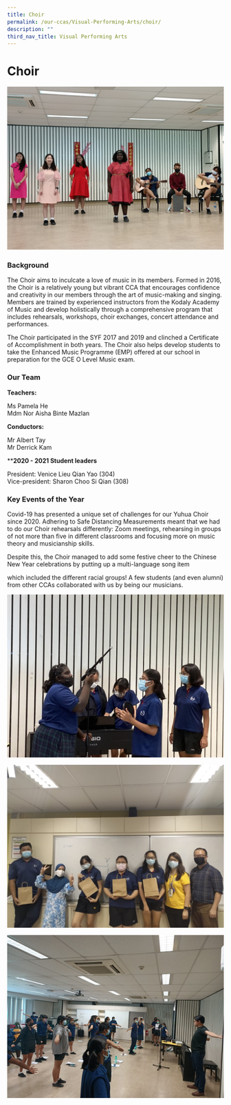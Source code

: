 ```yaml
---
title: Choir
permalink: /our-ccas/Visual-Performing-Arts/choir/
description: ""
third_nav_title: Visual Performing Arts
---
```

# **Choir**

![](/images/c1.jpg)

### Background
The Choir aims to inculcate a love of music in its members. Formed in 2016, the Choir is a relatively young but vibrant CCA that encourages confidence and creativity in our members through the art of music-making and singing. Members are trained by experienced instructors from the Kodaly Academy of Music and develop holistically through a comprehensive program that includes rehearsals, workshops, choir exchanges, concert attendance and performances. 

The Choir participated in the SYF 2017 and 2019 and clinched a Certificate of Accomplishment in both years. The Choir also helps develop students to take the Enhanced Music Programme (EMP) offered at our school in preparation for the GCE O Level Music exam.


### Our Team

**Teachers:**

Ms Pamela He   
Mdm Nor Aisha Binte Mazlan

**Conductors:**

Mr Albert Tay   
Mr Derrick Kam

****2020 - 2021 Student leaders**

President: Venice Lieu Qian Yao (304)   
Vice-president: Sharon Choo Si Qian (308) 

### Key Events of the Year
Covid-19 has presented a unique set of challenges for our Yuhua Choir since 2020. Adhering to Safe Distancing Measurements meant that we had to do our Choir rehearsals differently: Zoom meetings, rehearsing in groups of not more than five in different classrooms and focusing more on music theory and musicianship skills. 

Despite this, the Choir managed to add some festive cheer to the Chinese New Year celebrations by putting up a multi-language song item

which included the different racial groups! A few students (and even alumni) from other CCAs collaborated with us by being our musicians.

![](/images/c2.jpg)

![](/images/c3.jpg)

![](/images/c5.jpg)

